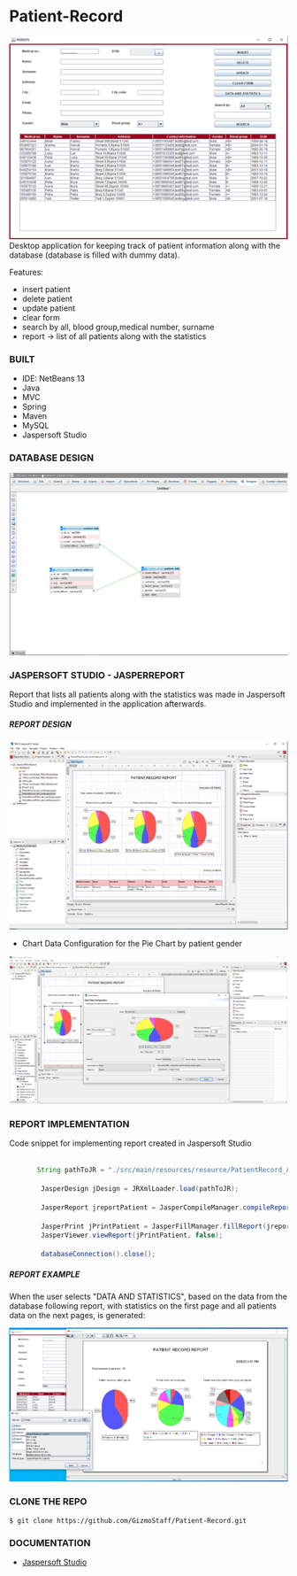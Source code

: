 # Patient-Record

![Patient Record App](/Images/PatientRecordApp.png)
Desktop application for keeping track of patient information along with the database (database is filled with dummy data).

Features:
- insert patient
- delete patient
- update patient
- clear form
- search by all, blood group,medical number, surname 
- report -> list of all patients along with the statistics

### BUILT
- IDE: NetBeans 13
- Java
- MVC
- Spring
- Maven
- MySQL 
- Jaspersoft Studio



### DATABASE DESIGN
![Database Design](Images/DB%20design.png)




### JASPERSOFT STUDIO - JASPERREPORT
Report that lists all patients along with the statistics was made in Jaspersoft Studio and implemented in the application afterwards.



##### REPORT DESIGN

![Report Design](/Images/PatientRecord%20Design.png)

- Chart Data Configuration for the Pie Chart by patient gender 

![Chart Data Configuration](/Images/Chart%20Data%20Configuration%20by%20gender.png)

### REPORT IMPLEMENTATION 
Code snippet for implementing report created in Jaspersoft Studio

```java

       String pathToJR = "./src/main/resources/resource/PatientRecord_A4_Landscape.jrxml";
                
        JasperDesign jDesign = JRXmlLoader.load(pathToJR);
                
        JasperReport jreportPatient = JasperCompileManager.compileReport(jDesign);
                
        JasperPrint jPrintPatient = JasperFillManager.fillReport(jreportPatient, null, databaseConnection());
        JasperViewer.viewReport(jPrintPatient, false);
                
        databaseConnection().close();
```


##### REPORT EXAMPLE
When the user selects "DATA AND STATISTICS", based on the data from the database following report, with statistics on the first page and all patients data
on the next pages, is generated:

![Data and Statistics Report](/Images/PatientRecord%20Report%20Example.png)

### CLONE THE REPO
 
```
$ git clone https://github.com/GizmoStaff/Patient-Record.git
```


### DOCUMENTATION
- [Jaspersoft Studio](https://community.jaspersoft.com/documentation?version=64256)
